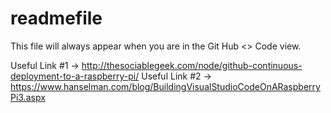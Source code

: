 # readmefile

This file will always appear when you are in the Git Hub <> Code view.

Useful Link #1 -> http://thesociablegeek.com/node/github-continuous-deployment-to-a-raspberry-pi/
Useful Link #2 -> https://www.hanselman.com/blog/BuildingVisualStudioCodeOnARaspberryPi3.aspx

